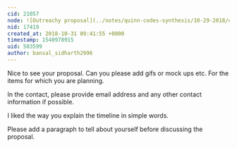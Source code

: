 ```yaml
---
cid: 21057
node: ![Outreachy proposal](../notes/quinn-codes-synthesis/10-29-2018/outreachy-proposal)
nid: 17419
created_at: 2018-10-31 09:41:55 +0000
timestamp: 1540978915
uid: 503599
author: bansal_sidharth2996
---
```


Nice to see your proposal.
Can you please add gifs or mock ups etc. For the items for which you are planning.

In the contact, please provide email address and any other contact information if possible.

I liked the way you explain the timeline in simple words.

Please add a paragraph to tell about yourself before discussing the proposal.